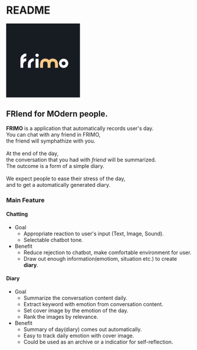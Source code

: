 # README

<img src="./profile/imgs/LOGO.PNG" width=200px height=200px>

## **FRI**end for **MO**dern people.

**FRIMO** is a application that automatically records user's day.<br>
You can chat with any friend in FRIMO,<br>
the friend will symphathize with you.<br>
<br>
At the end of the day,<br>
the conversation that you had with *friend* will be summarized.<br>
The outcome is a form of a simple diary.<br>
<br>
We expect people to ease their stress of the day,<br>
and to get a automatically generated diary.<br>

### Main Feature

#### Chatting

* Goal
  * Appropriate reaction to user's input (Text, Image, Sound).
  * Selectable chatbot tone.
* Benefit
  * Reduce rejection to chatbot, make comfortable environment for user.
  * Draw out enough information(emotiom, situation etc.) to create **diary**.

#### Diary

* Goal
  * Summarize the conversation content daily.
  * Extract keyword with emotion from conversation content.
  * Set cover image by the emotion of the day.
  * Rank the images by relevance.
* Benefit
  * Summary of day(diary) comes out automatically.
  * Easy to track daily emotion with cover image.
  * Could be used as an archive or a indicatior for self-reflection.
